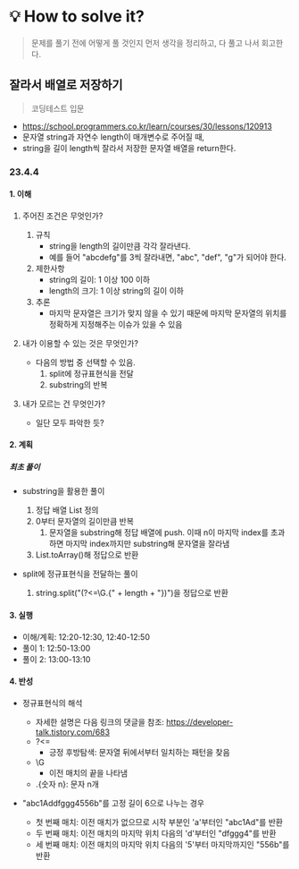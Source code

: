 # 💡 How to solve it?
> 문제를 풀기 전에 어떻게 풀 것인지 먼저 생각을 정리하고, 다 풀고 나서 회고한다.

## 잘라서 배열로 저장하기

> 코딩테스트 입문

- https://school.programmers.co.kr/learn/courses/30/lessons/120913
- 문자열 string과 자연수 length이 매개변수로 주어질 때,
- string을 길이 length씩 잘라서 저장한 문자열 배열을 return한다.

### 23.4.4

#### 1. 이해

1. 주어진 조건은 무엇인가?
   1. 규칙
      - string을 length의 길이만큼 각각 잘라낸다.
      - 예를 들어 "abcdefg"를 3씩 잘라내면, "abc", "def", "g"가 되어야 한다.
   2. 제한사항
      - string의 길이: 1 이상 100 이하
      - length의 크기: 1 이상 string의 길이 이하
   3. 추론
      - 마지막 문자열은 크기가 맞지 않을 수 있기 때문에
        마지막 문자열의 위치를 정확하게 지정해주는 이슈가 있을 수 있음

2. 내가 이용할 수 있는 것은 무엇인가?
   - 다음의 방법 중 선택할 수 있음.
     1. split에 정규표현식을 전달
     2. substring의 반복

3. 내가 모르는 건 무엇인가?
   - 일단 모두 파악한 듯?

#### 2. 계획

##### 최초 풀이

- substring을 활용한 풀이
  1. 정답 배열 List 정의
  2. 0부터 문자열의 길이만큼 반복
     1. 문자열을 substring해 정답 배열에 push.
        이때 n이 마지막 index를 초과하면 마지막 index까지만 substring해 문자열을 잘라냄
  3. List.toArray()해 정답으로 반환

- split에 정규표현식을 전달하는 풀이
  1. string.split("(?<=\\G.{" + length + "})")을 정답으로 반환

#### 3. 실행

- 이해/계획: 12:20-12:30, 12:40-12:50
- 풀이 1: 12:50-13:00
- 풀이 2: 13:00-13:10

#### 4. 반성

- 정규표현식의 해석
  - 자세한 설명은 다음 링크의 댓글을 참조: https://developer-talk.tistory.com/683
  - ?<=
    - 긍정 후방탐색: 문자열 뒤에서부터 일치하는 패턴을 찾음
  - \\G
    - 이전 매치의 끝을 나타냄
  - .{숫자 n}: 문자 n개

- "abc1Addfggg4556b"를 고정 길이 6으로 나누는 경우
  - 첫 번째 매치: 이전 매치가 없으므로 시작 부분인 'a'부터인 "abc1Ad"를 반환
  - 두 번째 매치: 이전 매치의 마지막 위치 다음의 'd'부터인 "dfggg4"를 반환
  - 세 번째 매치: 이전 매치의 마지막 위치 다음의 '5'부터 마지막까지인 "556b"를 반환
